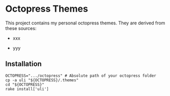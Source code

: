 # Octopress Themes

This project contains my personal octopress themes. They are derived from these sources:

* xxx

* yyy

## Installation

```
OCTOPRESS=".../octopress" # Absolute path of your octopress folder
cp -a uli "${OCTOPRESS}/.themes"
cd "${OCTOPRESS}"
rake install['uli']
```
